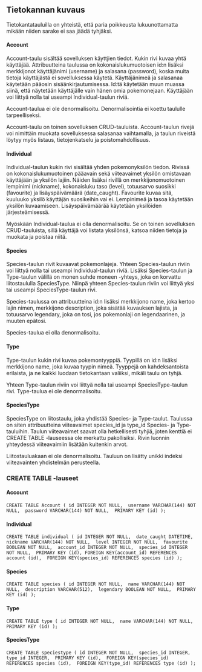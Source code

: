 ## Tietokannan kuvaus

Tietokantatauluilla on yhteistä, että paria poikkeusta lukuunottamatta mikään niiden sarake ei saa jäädä tyhjäksi.

#### Account
Account-taulu sisältää sovelluksen käyttjien tiedot. Kukin rivi kuvaa yhtä käyttäjää. Attribuutteina taulussa on kokonaislukumuotoisen id:n lisäksi merkkijonot käyttäjänimi (username) ja salasana (password), koska muita tietoja käyttäjästä ei sovelluksessa käytetä. Käyttäjänimeä ja salasanaa käytetään pääosin sisäänkirjautumisessa. Id:tä käytetään muun muassa siinä, että näytetään käyttäjälle vain hänen omia pokemonejaan. Käyttäjään voi liittyä nolla tai useampi Individual-taulun riviä.

Account-taulua ei ole denormalisoitu. Denormalisointia ei koettu taululle tarpeelliseksi.

Account-taulu on toinen sovelluksen CRUD-tauluista. Account-taulun rivejä voi nimittäin muokata sovelluksessa salasanaa vaihtamalla, ja taulun riveistä löytyy myös listaus, tietojenkatselu ja poistomahdollisuus.

#### Individual
Individual-taulun kukin rivi sisältää yhden pokemonyksilön tiedon. Rivissä on kokonaislukumuotoinen pääavain sekä viiteavaimet yksilön omistavaan käyttäjään ja yksilön lajiin. Näiden lisäksi rivillä on merkkijonomuotoinen lempinimi (nickname), kokonaisluku taso (level), totuusarvo suosikki (favourite) ja lisäyspäivämäärä (date_caught). Favourite kuvaa sitä, kuuluuko yksilö käyttäjän suosikeihin vai ei. Lempinimeä ja tasoa käytetään yksilön kuvaamiseen. Lisäyspäivämäärää käytetään yksilöiden järjesteämisessä.

Myöskään Individual-taulua ei olla denormalisoitu. Se on toinen sovelluksen CRUD-tauluista, sillä käyttäjä voi listata yksilönsä, katsoa niiden tietoja ja muokata ja poistaa niitä.

#### Species
Species-taulun rivit kuvaavat pokemonlajeja. Yhteen Species-taulun riviin voi liittyä nolla tai useampi Individual-taulun riviä. Lisäksi Species-taulun ja Type-taulun välillä on monen suhde moneen -yhteys, joka on korvattu liitostaululla SpeciesType. Niinpä yhteen Species-taulun riviin voi liittyä yksi tai useampi SpeciesType-taulun rivi.

Species-taulussa on attribuutteina id:n lisäksi merkkijono name, joka kertoo lajin nimen, merkkijono description, joka sisätää kuvauksen lajista, ja totuusarvo legendary, joka on tosi, jos pokemonlaji on legendaarinen, ja muuten epätosi.

Species-taulua ei olla denormalisoitu.

#### Type
Type-taulun kukin rivi kuvaa pokemontyyppiä. Tyypillä on id:n lisäksi merkkijono name, joka kuvaa tyypin nimeä. Tyyppejä on kahdeksantoista erilaista, ja ne kaikki luodaan tietokantaan valiiksi, mikäli taulu on tyhjä.

Yhteen Type-taulun riviin voi liittyä nolla tai useampi SpeciesType-taulun rivi. Type-taulua ei ole denormalisoitu.

#### SpeciesType
SpeciesType on liitostaulu, joka yhdistää Species- ja Type-taulut. Taulussa on siten attribuutteina viiteavaimet species_id ja type_id Species- ja Type-tauluihin. Taulun viiteavaimet saavat olla hetkellisesti tyhjiä, joten kenttiä ei CREATE TABLE -lauseessa ole merkattu pakollisiksi. Rivin luonnin yhteydessä viiteavaimiin lisätään kuitenkin arvot.

Liitostauluakaan ei ole denormalisoitu. Tauluun on lisätty unikki indeksi viiteavainten yhdistelmän perusteella.


### CREATE TABLE -lauseet

#### Account
`CREATE TABLE Account (
	id INTEGER NOT NULL, 
	username VARCHAR(144) NOT NULL, 
	password VARCHAR(144) NOT NULL, 
	PRIMARY KEY (id)
);`

#### Individual
`CREATE TABLE individual (
	id INTEGER NOT NULL, 
	date_caught DATETIME, 
	nickname VARCHAR(144) NOT NULL, 
	level INTEGER NOT NULL, 
	favourite BOOLEAN NOT NULL, 
	account_id INTEGER NOT NULL, 
	species_id INTEGER NOT NULL, 
	PRIMARY KEY (id),
	FOREIGN KEY(account_id) REFERENCES account (id), 
	FOREIGN KEY(species_id) REFERENCES species (id)
);`

#### Species
`CREATE TABLE species (
	id INTEGER NOT NULL, 
	name VARCHAR(144) NOT NULL, 
	description VARCHAR(512), 
	legendary BOOLEAN NOT NULL, 
	PRIMARY KEY (id)
);`

#### Type
`CREATE TABLE type (
	id INTEGER NOT NULL, 
	name VARCHAR(144) NOT NULL, 
	PRIMARY KEY (id)
);`

#### SpeciesType
`CREATE TABLE speciestype (
	id INTEGER NOT NULL, 
	species_id INTEGER, 
	type_id INTEGER, 
	PRIMARY KEY (id), 
	FOREIGN KEY(species_id) REFERENCES species (id), 
	FOREIGN KEY(type_id) REFERENCES type (id)
);`
